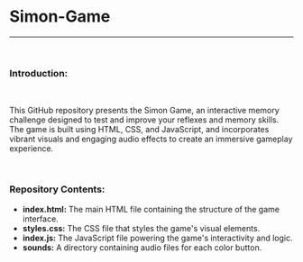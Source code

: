 <h1>Simon-Game</h1><hr />
<br>
<h3>Introduction:</h3>
<br>
<p>This GitHub repository presents the Simon Game, an interactive memory challenge designed to test and improve your reflexes and memory skills. The game is built using HTML, CSS, and JavaScript, and incorporates vibrant visuals and engaging audio effects to create an immersive gameplay experience.</p>
<br>
<h3>Repository Contents:</h3>
<ul>
  <li><b>index.html:</b> The main HTML file containing the structure of the game interface.</li>
  <li><b>styles.css:</b> The CSS file that styles the game's visual elements.</li>
  <li><b>index.js:</b> The JavaScript file powering the game's interactivity and logic.</li>
  <li><b>sounds:</b> A directory containing audio files for each color button.</li>
</ul>
